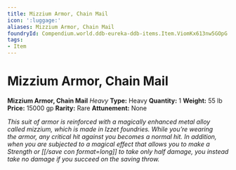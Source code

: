 ```yaml
---
title: Mizzium Armor, Chain Mail
icon: ':luggage:'
aliases: Mizzium Armor, Chain Mail
foundryId: Compendium.world.ddb-eureka-ddb-items.Item.ViomKx613nw5GOpG
tags:
- Item
---
```


# Mizzium Armor, Chain Mail

**Mizzium Armor, Chain Mail**
_Heavy_
**Type:** Heavy
**Quantity:** 1
**Weight:** 55 lb
**Price:** 15000 gp
**Rarity:** Rare
**Attunement:** None

*This suit of armor is reinforced with a magically enhanced metal alloy called mizzium, which is made in Izzet foundries. While you’re wearing the armor, any critical hit against you becomes a normal hit. In addition, when you are subjected to a magical effect that allows you to make a Strength or [[/save con format=long]] to take only half damage, you instead take no damage if you succeed on the saving throw.*